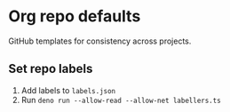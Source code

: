 # Org repo defaults

GitHub templates for consistency across projects.

## Set repo labels

1. Add labels to `labels.json`
2. Run `deno run --allow-read --allow-net labellers.ts`

